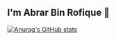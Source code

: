 ## I'm  Abrar Bin Rofique 👋
[![Anurag's GitHub stats](https://github-readme-stats.vercel.app/api?username=abrarbinrofique&show_icons=true)](https://github.com/abrarbinrofique/github-readme-stats)
